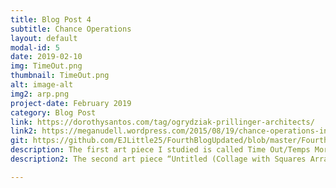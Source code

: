 ```yaml
---
title: Blog Post 4
subtitle: Chance Operations
layout: default
modal-id: 5
date: 2019-02-10
img: TimeOut.png
thumbnail: TimeOut.png
alt: image-alt
img2: arp.png
project-date: February 2019
category: Blog Post
link: https://dorothysantos.com/tag/ogrydziak-prillinger-architects/
link2: https://meganudell.wordpress.com/2015/08/19/chance-operations-in-art-and-music%E2%80%A8/
git: https://github.com/EJLittle25/FourthBlogUpdated/blob/master/FourthBlogPost.md
description: The first art piece I studied is called Time Out/Temps Mort by Zoë Prillinger & Luke Ogrydziak. This was programmed in C++ and used randomness in order to create the figure shown below. I chose this piece because it looks as if a group of swirls and lines was expanding out from the center then all of a sudden it just stops as if someone took an image of it frozen in time. It looks as if otherwise it would keep expanding and filling any void that the squiggles could flood into. I think that this concept is very cool and it definitely helps bring meaning to the pieces name “Time Out.” It is also intriguing to think about the fact that this piece was created randomly and if the program was ran again, it could have created a completely different shape. I also enjoyed the fact that the program was taken from the computer and made into a sculpture because as Matt stated in class, it is often hard to take things off the screen.
description2: The second art piece “Untitled (Collage with Squares Arranged according to the Laws of Chance)” by Jean Arp. Many artists have claimed that Arp created these collages by “by tearing paper into pieces, dropping them onto a larger sheet, and pasting each scrap wherever it happened to fall.” While this is a different kind of chance operations that Time Out/Temps Mort, it is still chance because Arp could not have predicted where these squares would fall. They would have fallen in a completely different arrangement if he were to drop the squares on the canvas. This gives this the collage a very unique arrangement. I also appreciate the fact that the colors used are rather basic, but Arp is able to still able to make them pop.

---
```

